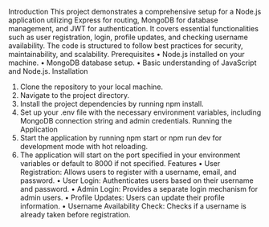 Introduction
This project demonstrates a comprehensive setup for a Node.js application utilizing Express for routing, MongoDB for database management, and JWT for authentication. It covers essential functionalities such as user registration, login, profile updates, and checking username availability. The code is structured to follow best practices for security, maintainability, and scalability.
Prerequisites
•	Node.js installed on your machine.
•	MongoDB database setup.
•	Basic understanding of JavaScript and Node.js.
Installation
1.	Clone the repository to your local machine.
2.	Navigate to the project directory.
3.	Install the project dependencies by running npm install.
4.	Set up your .env file with the necessary environment variables, including MongoDB connection string and admin credentials.
Running the Application
1.	Start the application by running npm start or npm run dev for development mode with hot reloading.
2.	The application will start on the port specified in your environment variables or default to 8000 if not specified.
Features
•	User Registration: Allows users to register with a username, email, and password.
•	User Login: Authenticates users based on their username and password.
•	Admin Login: Provides a separate login mechanism for admin users.
•	Profile Updates: Users can update their profile information.
•	Username Availability Check: Checks if a username is already taken before registration.

